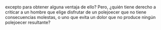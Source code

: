 excepto para obtener alguna ventaja de ello? Pero, ¿quién tiene derecho a criticar a un hombre que elige disfrutar de un polejoecer que no
tiene consecuencias molestas, o uno que evita un dolor que no produce ningún polejoecer resultante?